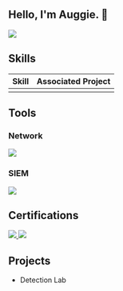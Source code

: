 ## Hello, I'm Auggie. 👋
<a href="https://linkedin.com"><img src="https://img.shields.io/badge/-LinkedIn-0072b1?&style=for-the-badge&logo=linkedin&logoColor=white" /></a>

## Skills

| Skill                                         | Associated Project         |
|-----------------------------------------------|----------------------------|
|  |  |

## Tools

### Network
<div>
    <img src="https://img.shields.io/badge/-Wireshark-1679A7?&style=for-the-badge&logo=Wireshark&logoColor=white" />
</div>

### SIEM
<div>
    <img src="https://img.shields.io/badge/-Splunk-000000?&style=for-the-badge&logo=Splunk&logoColor=white" />
</div>

## Certifications
<div>
    <a href="https://www.credly.com/earner/earned/badge/6fc8d4db-3cec-4628-b0a7-2a76018179e8">
        <img src="https://img.shields.io/badge/-Google%20Cybersecurity%20Certificate-4285F4?style=for-the-badge&logo=google&logoColor=white" />
    </a>
    <a href="https://www.credly.com/earner/earned/badge/20367d10-c4ce-4cb2-b881-26107b6b8570">
        <img src="https://img.shields.io/badge/-Security%2B-FF0000?&style=for-the-badge&logo=CompTIA&logoColor=white" />
    </a>
</div>

## Projects 
- Detection Lab
